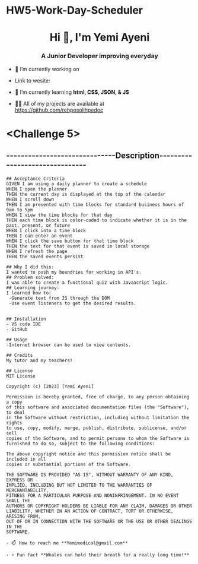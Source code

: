 # HW5-Work-Day-Scheduler

<h1 align="center">Hi 👋, I'm Yemi Ayeni</h1>
<h3 align="center">A Junior Developer improving everyday</h3>

- 🔭 I’m currently working on 

- Link to wesite: 

- 🌱 I’m currently learning **html, CSS, JSON, & JS**

- 👨‍💻 All of my projects are available at https://github.com/rehposolihpedoc

# <Challenge 5>
## ------------------------------Description-------------------------------


```
## Acceptance Criteria
GIVEN I am using a daily planner to create a schedule
WHEN I open the planner
THEN the current day is displayed at the top of the calendar
WHEN I scroll down
THEN I am presented with time blocks for standard business hours of 9am to 5pm
WHEN I view the time blocks for that day
THEN each time block is color-coded to indicate whether it is in the past, present, or future
WHEN I click into a time block
THEN I can enter an event
WHEN I click the save button for that time block
THEN the text for that event is saved in local storage
WHEN I refresh the page
THEN the saved events persist

## Why I did this:
I wanted to push my boundries for working in API's.
## Problem solved: 
I was able to create a functional quiz with Javaacript logic.
## Learning journey:
I learned how to:
 -Generate text from JS through the DOM
 -Use event listeners to get the desired results.


## Installation
- VS code IDE
- GitHub

## Usage
-Internet browser can be used to view contents.

## Credits
My tutor and my teachers!

## License
MIT License

Copyright (c) [2023] [Yemi Ayeni]

Permission is hereby granted, free of charge, to any person obtaining a copy
of this software and associated documentation files (the "Software"), to deal
in the Software without restriction, including without limitation the rights
to use, copy, modify, merge, publish, distribute, sublicense, and/or sell
copies of the Software, and to permit persons to whom the Software is
furnished to do so, subject to the following conditions:

The above copyright notice and this permission notice shall be included in all
copies or substantial portions of the Software.

THE SOFTWARE IS PROVIDED "AS IS", WITHOUT WARRANTY OF ANY KIND, EXPRESS OR
IMPLIED, INCLUDING BUT NOT LIMITED TO THE WARRANTIES OF MERCHANTABILITY,
FITNESS FOR A PARTICULAR PURPOSE AND NONINFRINGEMENT. IN NO EVENT SHALL THE
AUTHORS OR COPYRIGHT HOLDERS BE LIABLE FOR ANY CLAIM, DAMAGES OR OTHER
LIABILITY, WHETHER IN AN ACTION OF CONTRACT, TORT OR OTHERWISE, ARISING FROM,
OUT OF OR IN CONNECTION WITH THE SOFTWARE OR THE USE OR OTHER DEALINGS IN THE
SOFTWARE.

- 📫 How to reach me **Yemimedical@gmail.com**

- ⚡ Fun fact **Whales can hold their breath for a really long time!**
